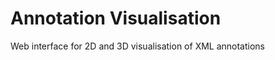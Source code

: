 Annotation Visualisation
========================

Web interface for 2D and 3D visualisation of XML annotations